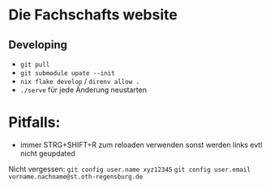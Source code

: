 # Die Fachschafts website

## Developing
- `git pull`
- `git submodule upate --init`
- `nix flake develop` / `direnv allow .`
- `./serve` für jede Änderung neustarten

# Pitfalls:
- immer STRG+SHIFT+R zum reloaden verwenden sonst werden links evtl nicht geupdated

Nicht vergessen:
`git config user.name xyz12345`
`git config user.email vorname.nachname@st.oth-regensburg.de`
